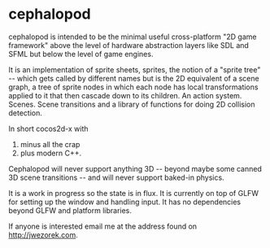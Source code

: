 # cephalopod
cephalopod is intended to be the minimal useful cross-platform "2D game framework" above the level of hardware abstraction layers
like SDL and SFML but below the level of game engines.

It is an implementation of sprite sheets, sprites, the notion of a "sprite tree" -- which gets called by different names but is the 2D equivalent of a scene graph, a tree of sprite nodes in which each node has local transformations applied to it that then cascade down to its children. An action system. Scenes. Scene transitions and a library of functions for doing 2D collision detection.

In short cocos2d-x with 
1. minus all the crap 
2. plus modern C++. 

Cephalopod will never support anything 3D -- beyond maybe some canned 3D scene transitions -- and will never support baked-in physics. 

It is a work in progress so the state is in flux. It is currently on top of GLFW for setting up the window and handling input. It has no dependencies beyond GLFW and platform libraries.

If anyone is interested email me at the address found on http://jwezorek.com.
